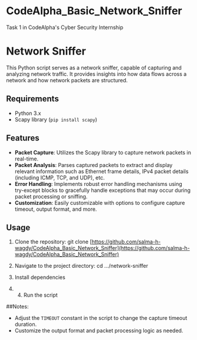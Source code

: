 # CodeAlpha_Basic_Network_Sniffer
Task 1 in CodeAlpha's Cyber Security Internship 

# Network Sniffer

This Python script serves as a network sniffer, capable of capturing and analyzing network traffic. It provides insights into how data flows across a network and how network packets are structured.


## Requirements

- Python 3.x
- Scapy library (`pip install scapy`)

## Features

- **Packet Capture**: Utilizes the Scapy library to capture network packets in real-time.
- **Packet Analysis**: Parses captured packets to extract and display relevant information such as Ethernet frame details, IPv4 packet details (including ICMP, TCP, and UDP), etc.
- **Error Handling**: Implements robust error handling mechanisms using try-except blocks to gracefully handle exceptions that may occur during packet processing or sniffing.
- **Customization**: Easily customizable with options to configure capture timeout, output format, and more.
  

## Usage

1. Clone the repository:
git clone [https://github.com/salma-h-wagdy/CodeAlpha_Basic_Network_Sniffer](https://github.com/salma-h-wagdy/CodeAlpha_Basic_Network_Sniffer)

2. Navigate to the project directory:
    cd .../network-sniffer
3. Install dependencies
4. 4. Run the script

##Notes:
- Adjust the `TIMEOUT` constant in the script to change the capture timeout duration.
- Customize the output format and packet processing logic as needed.

